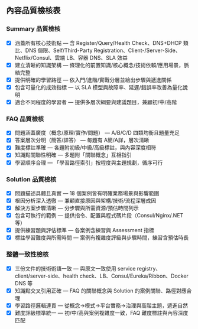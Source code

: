 ## 內容品質檢核表

### Summary 品質檢核
- [x] 涵蓋所有核心技術點 — 含 Register/Query/Health Check、DNS+DHCP 類比、DNS 侷限、Self/Third-Party Registration、Client-/Server-Side、Netflix/Consul、雲端 LB、容器 DNS、SLA 效益
- [x] 建立清晰的知識架構 — 條理化的前置知識/核心概念/技術依賴/應用場景，脈絡完整
- [x] 提供明確的學習路徑 — 依入門/進階/實戰分層並給出步驟與遞進關係
- [x] 包含可量化的成效指標 — 以 SLA 模型與故障率、延遲/錯誤率改善為量化說明
- [x] 適合不同程度的學習者 — 提供多層次綱要與建議題目，兼顧初/中/高階

### FAQ 品質檢核
- [x] 問題涵蓋廣度（概念/原理/實作/問題） — A/B/C/D 四類均衡且題量充足
- [x] 答案層次分明（簡答/詳答） — 每題有 A簡/A詳，層次清晰
- [x] 難度標註準確 — 各題附初級/中級/高級標註，與內容深度相符
- [x] 知識點關聯性明確 — 多題附「關聯概念」互相指引
- [x] 學習順序合理 — 「學習路徑索引」按程度與主題規劃，循序可行

### Solution 品質檢核
- [x] 問題描述具體且真實 — 18 個案例皆有明確業務場景與影響範圍
- [x] 根因分析深入透徹 — 兼顧直接原因與架構/技術/流程深層成因
- [x] 解決方案步驟清晰 — 分步驟與所需資源/預估時間列示
- [x] 包含可執行的範例 — 提供指令、配置與程式碼片段（Consul/Nginx/.NET 等）
- [x] 提供練習題與評估標準 — 各案例含練習與 Assessment 指標
- [x] 標註學習難度與所需時間 — 案例有複雜度評級與步驟時間，練習含預估時長

### 整體一致性檢核
- [x] 三份文件的技術術語一致 — 與原文一致使用 service registry、client/server-side、health check、LB、Consul/Eureka/Ribbon、Docker DNS 等
- [x] 知識點交叉引用正確 — FAQ 的關聯概念與 Solution 的案例關聯、路徑對應合理
- [x] 學習路徑邏輯連貫 — 從概念→模式→平台實務→治理與高階主題，遞進自然
- [x] 難度評級標準統一 — 初/中/高與案例複雜度一致，FAQ 難度標註與內容深度匹配
